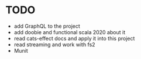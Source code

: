 # TODO

* add GraphQL to the project
* add doobie and functional scala 2020 about it
* read cats-effect docs and apply it into this project
* read streaming and work with fs2
* Munit
